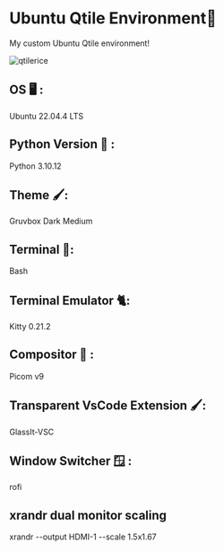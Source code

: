 # Ubuntu Qtile Environment🐧
My custom Ubuntu Qtile environment!

![qtilerice](https://github.com/RY4N247/QtileConfiguration/assets/99217688/4808009f-5938-42e6-8c32-ee6a5569c2f5)


## OS 🖥 :
Ubuntu 22.04.4 LTS

## Python Version 🐍 :
Python 3.10.12

## Theme 🖌️:
Gruvbox Dark Medium

## Terminal 🤖:
Bash

## Terminal Emulator 🐈:
Kitty 0.21.2 

## Compositor 🌱 :
Picom v9

## Transparent VsCode Extension 🖌️:
GlassIt-VSC

## Window Switcher 🪟 :
rofi 

## xrandr dual monitor scaling
xrandr --output HDMI-1 --scale 1.5x1.67
